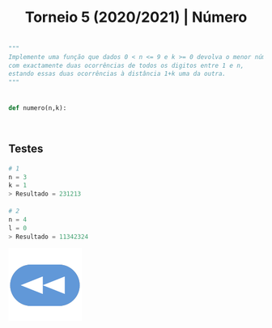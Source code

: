 <h1 style="text-align: center;">Torneio 5 (2020/2021) | Número</h1>

```Python

"""
Implemente uma função que dados 0 < n <= 9 e k >= 0 devolva o menor número 
com exactamente duas ocorrências de todos os digitos entre 1 e n,
estando essas duas ocorrências à distância 1+k uma da outra.
"""


def numero(n,k):

```

<br>


## Testes

```Python
# 1
n = 3
k = 1
> Resultado = 231213

# 2
n = 4
l = 0
> Resultado = 11342324
```

[![retroceder](https://raw.githubusercontent.com/David81820/Recursos-LCC/main/Rewind.png)](https://david81820.github.io/Recursos-LCC/2ano/2sem/LA2/codigo)